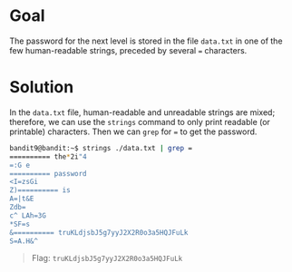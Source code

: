 # Goal
The password for the next level is stored in the file `data.txt` in one of the few human-readable strings, preceded by several `=` characters.

# Solution
In the `data.txt` file, human-readable and unreadable strings are mixed; therefore, we can use the `strings` command to only print readable (or printable) characters. Then we can `grep` for `=` to get the password.

```sh
bandit9@bandit:~$ strings ./data.txt | grep =
========== the*2i"4
=:G e
========== password
<I=zsGi
Z)========== is
A=|t&E
Zdb=
c^ LAh=3G
*SF=s
&========== truKLdjsbJ5g7yyJ2X2R0o3a5HQJFuLk
S=A.H&^
```
> Flag: `truKLdjsbJ5g7yyJ2X2R0o3a5HQJFuLk`
